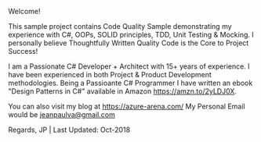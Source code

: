 Welcome!

This sample project contains Code Quality Sample demonstrating my experience with C#, OOPs, SOLID principles, TDD, Unit Testing & Mocking.  I personally believe Thoughtfully Written Quality Code is the Core to Project Success!

I am a Passionate C# Developer + Architect with 15+ years of experience.  I have been experienced in both Project & Product Development methodologies.  Being a Passioante C# Programmer I have written an ebook "Design Patterns in C#" available in Amazon https://amzn.to/2yLDJ0X.

You can also visit my blog at https://azure-arena.com/
My Personal Email would be jeanpaulva@gmail.com

Regards,
JP | Last Updated: Oct-2018
